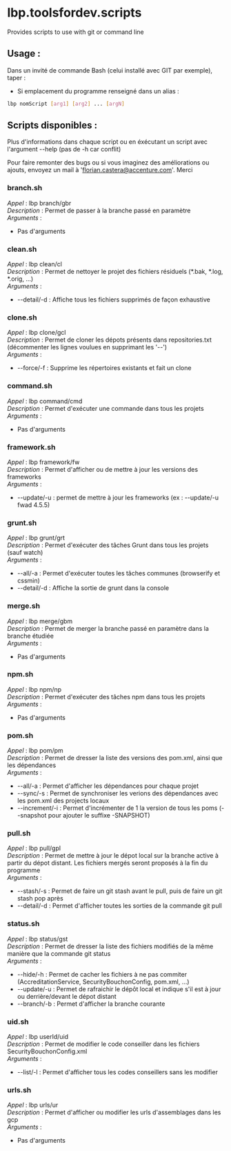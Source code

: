 # lbp.toolsfordev.scripts

Provides scripts to use with git or command line

## Usage :
Dans un invité de commande Bash (celui installé avec GIT par exemple), taper :
* Si emplacement du programme renseigné dans un alias :
```bash
lbp nomScript [arg1] [arg2] ... [argN]
```

## Scripts disponibles :

Plus d'informations dans chaque script ou en éxécutant un script avec l'argument --help (pas de -h car conflit)

Pour faire remonter des bugs ou si vous imaginez des améliorations ou ajouts, envoyez un mail à 'florian.castera@accenture.com'. Merci


### branch.sh
_Appel_ : lbp branch/gbr <br>
_Description_ : Permet de passer à la branche passé en paramètre <br>
_Arguments_ : <br>
*  Pas d'arguments <br>

### clean.sh
_Appel_ : lbp clean/cl <br>
_Description_ : Permet de nettoyer le projet des fichiers résiduels (*.bak, *.log, *.orig, ...) <br>
_Arguments_ : <br>
*  --detail/-d : Affiche tous les fichiers supprimés de façon exhaustive <br>

### clone.sh
_Appel_ : lbp clone/gcl <br>
_Description_ : Permet de cloner les dépots présents dans repositories.txt (décommenter les lignes voulues en supprimant les '--') <br>
_Arguments_ : <br>
*  --force/-f  : Supprime les répertoires existants et fait un clone <br>

### command.sh
_Appel_ : lbp command/cmd <br>
_Description_ : Permet d'exécuter une commande dans tous les projets <br>
_Arguments_ : <br>
*  Pas d'arguments <br>

### framework.sh
_Appel_ : lbp framework/fw <br>
_Description_ : Permet d'afficher ou de mettre à jour les versions des frameworks <br>
_Arguments_ : <br>
*  --update/-u : permet de mettre à jour les frameworks (ex : --update/-u fwad 4.5.5) <br>

### grunt.sh
_Appel_ : lbp grunt/grt <br>
_Description_ : Permet d'exécuter des tâches Grunt dans tous les projets (sauf watch) <br>
_Arguments_ : <br>
*  --all/-a    : Permet d'exécuter toutes les tâches communes (browserify et cssmin) <br>
*  --detail/-d : Affiche la sortie de grunt dans la console <br>

### merge.sh
_Appel_ : lbp merge/gbm <br>
_Description_ : Permet de merger la branche passé en paramètre dans la branche étudiée <br>
_Arguments_ : <br>
*  Pas d'arguments <br>

### npm.sh
_Appel_ : lbp npm/np <br>
_Description_ : Permet d'exécuter des tâches npm dans tous les projets <br>
_Arguments_ : <br>
*  Pas d'arguments <br>

### pom.sh
_Appel_ : lbp pom/pm <br>
_Description_ : Permet de dresser la liste des versions des pom.xml, ainsi que les dépendances <br>
_Arguments_ : <br>
*  --all/-a        : Permet d'afficher les dépendances pour chaque projet <br>
*  --sync/-s       : Permet de synchroniser les verions des dépendances avec les pom.xml des projects locaux <br>
*  --increment/-i  : Permet d'incrémenter de 1 la version de tous les poms (--snapshot pour ajouter le suffixe -SNAPSHOT) <br>

### pull.sh
_Appel_ : lbp pull/gpl <br>
_Description_ : Permet de mettre à jour le dépot local sur la branche active à partir du dépot distant. Les fichiers mergés seront proposés à la fin du programme <br>
_Arguments_ : <br>
*  --stash/-s  : Permet de faire un git stash avant le pull, puis de faire un git stash pop après <br>
*  --detail/-d : Permet d'afficher toutes les sorties de la commande git pull <br>

### status.sh
_Appel_ : lbp status/gst <br>
_Description_ : Permet de dresser la liste des fichiers modifiés de la même manière que la commande git status <br>
_Arguments_ : <br>
*  --hide/-h   : Permet de cacher les fichiers à ne pas commiter (AccreditationService, SecurityBouchonConfig, pom.xml, ...) <br>
*  --update/-u : Permet de rafraichir le dépôt local et indique s'il est à jour ou derrière/devant le dépot distant <br>
*  --branch/-b : Permet d'afficher la branche courante <br>

### uid.sh
_Appel_ : lbp userId/uid <br>
_Description_ : Permet de modifier le code conseiller dans les fichiers SecurityBouchonConfig.xml <br>
_Arguments_ : <br>
*  --list/-l   : Permet d'afficher tous les codes conseillers sans les modifier <br>

### urls.sh
_Appel_ : lbp urls/ur <br>
_Description_ : Permet d'afficher ou modifier les urls d'assemblages dans les gcp <br>
_Arguments_ : <br>
*  Pas d'arguments <br>

